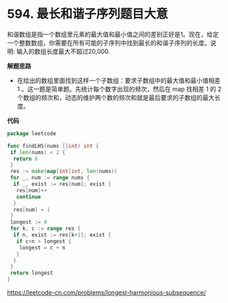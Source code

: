 # 594. 最长和谐子序列**题目大意** 

和谐数组是指一个数组里元素的最大值和最小值之间的差别正好是1。现在，给定一个整数数组，你需要在所有可能的子序列中找到最长的和谐子序列的长度。说明: 输入的数组长度最大不超过20,000.

**解题思路**  

- 在给出的数组里面找到这样一个子数组：要求子数组中的最大值和最小值相差 1 。这一题是简单题。先统计每个数字出现的频次，然后在 map 找相差 1 的 2 个数组的频次和，动态的维护两个数的频次和就是最后要求的子数组的最大长度。

**代码**  

```go
package leetcode

func findLHS(nums []int) int {
 if len(nums) < 2 {
  return 0
 }
 res := make(map[int]int, len(nums))
 for _, num := range nums {
  if _, exist := res[num]; exist {
   res[num]++
   continue
  }
  res[num] = 1
 }
 longest := 0
 for k, c := range res {
  if n, exist := res[k+1]; exist {
   if c+n > longest {
    longest = c + n
   }
  }
 }
 return longest
}
```

https://leetcode-cn.com/problems/longest-harmonious-subsequence/